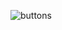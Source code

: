 ![buttons](https://user-images.githubusercontent.com/122210348/216448481-d1817cc6-757a-45c6-b0ee-3588833d0bee.png)

